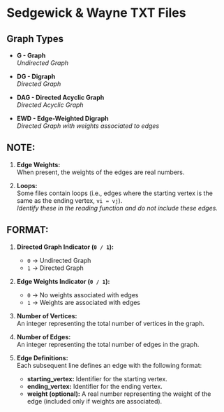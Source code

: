 # Sedgewick & Wayne TXT Files

## Graph Types

- **G - Graph**  
*Undirected Graph*

- **DG - Digraph**  
*Directed Graph*

- **DAG - Directed Acyclic Graph**  
*Directed Acyclic Graph*

- **EWD - Edge-Weighted Digraph**  
*Directed Graph with weights associated to edges*

## NOTE:

1. **Edge Weights:**  
When present, the weights of the edges are real numbers.

2. **Loops:**  
Some files contain loops (i.e., edges where the starting vertex is the same as the ending vertex, `vi = vj`).  
*Identify these in the reading function and do not include these edges.*

## FORMAT:

1. **Directed Graph Indicator (`0 / 1`):**  
   - `0` → Undirected Graph  
   - `1` → Directed Graph

2. **Edge Weights Indicator (`0 / 1`):**  
   - `0` → No weights associated with edges  
   - `1` → Weights are associated with edges

3. **Number of Vertices:**  
An integer representing the total number of vertices in the graph.

4. **Number of Edges:**  
An integer representing the total number of edges in the graph.

5. **Edge Definitions:**  
Each subsequent line defines an edge with the following format:  

    - **starting_vertex:** Identifier for the starting vertex.
    - **ending_vertex:** Identifier for the ending vertex.
    - **weight (optional):** A real number representing the weight of the edge (included only if weights are associated).
